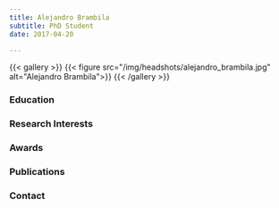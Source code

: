 ```yaml
---
title: Alejandro Brambila
subtitle: PhD Student
date: 2017-04-20

---
```



{{< gallery >}}
  {{< figure src="/img/headshots/alejandro_brambila.jpg" alt="Alejandro Brambila">}}
{{< /gallery >}} 

<!--more-->
### Education


### Research Interests


### Awards


### Publications


### Contact
